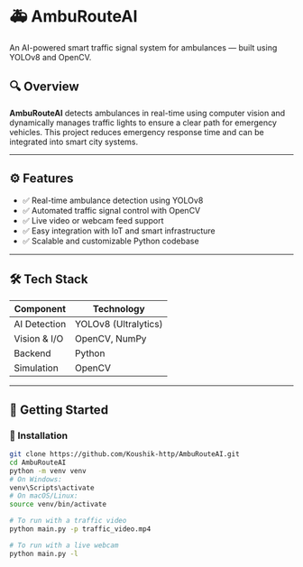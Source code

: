 # 🚑 AmbuRouteAI

An AI-powered smart traffic signal system for ambulances — built using YOLOv8 and OpenCV.



## 🔍 Overview

**AmbuRouteAI** detects ambulances in real-time using computer vision and dynamically manages traffic lights to ensure a clear path for emergency vehicles. This project reduces emergency response time and can be integrated into smart city systems.

---

## ⚙️ Features

- ✅ Real-time ambulance detection using YOLOv8
- ✅ Automated traffic signal control with OpenCV
- ✅ Live video or webcam feed support
- ✅ Easy integration with IoT and smart infrastructure
- ✅ Scalable and customizable Python codebase

---

## 🛠️ Tech Stack

| Component       | Technology          |
|----------------|---------------------|
| AI Detection    | YOLOv8 (Ultralytics) |
| Vision & I/O    | OpenCV, NumPy       |
| Backend         | Python              |
| Simulation      | OpenCV              |

---

## 🚀 Getting Started

### 🔧 Installation

```bash
git clone https://github.com/Koushik-http/AmbuRouteAI.git
cd AmbuRouteAI
python -m venv venv
# On Windows:
venv\Scripts\activate
# On macOS/Linux:
source venv/bin/activate

# To run with a traffic video
python main.py -p traffic_video.mp4

# To run with a live webcam
python main.py -l

